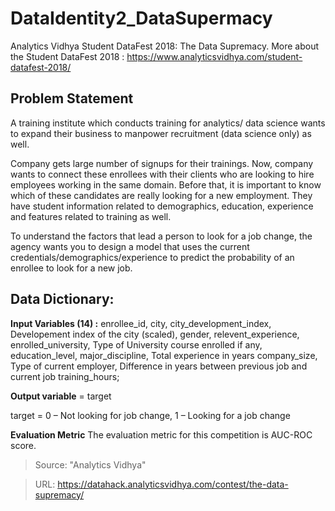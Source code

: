 # DataIdentity2_DataSupermacy

Analytics Vidhya Student DataFest 2018: The Data Supremacy.
More about the Student DataFest 2018 : https://www.analyticsvidhya.com/student-datafest-2018/ 

## Problem Statement

A training institute which conducts training for analytics/ data science wants to expand their business to manpower recruitment (data science only) as well. 
 
Company gets large number of signups for their trainings. Now, company wants to connect these enrollees with their clients who are looking to hire employees working in the same domain. Before that, it is important to know which of these candidates are really looking for a new employment. They have student information related to demographics, education, experience and features related to training as well.
 
To understand the factors that lead a person to look for a job change, the agency wants you to design a model that uses the current credentials/demographics/experience to predict the probability of an enrollee to look for a new job.

## Data Dictionary:
 
**Input Variables (14) :** enrollee_id, city, city_development_index, Developement index of the city (scaled), gender, relevent_experience, 
enrolled_university, Type of University course enrolled if any, education_level, major_discipline, Total experience in years
company_size, Type of current employer, Difference in years between previous job and current job training_hours;

**Output variable** = target
 
target = 0 – Not looking for job change, 1 – Looking for a job change

**Evaluation Metric**
The evaluation metric for this competition is AUC-ROC score.


>Source: "Analytics Vidhya"

>URL: https://datahack.analyticsvidhya.com/contest/the-data-supremacy/
